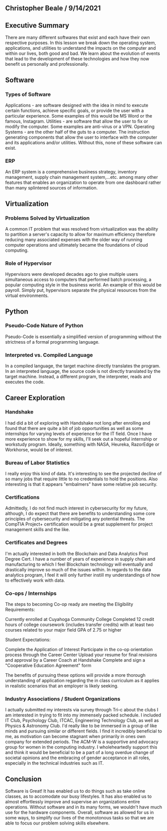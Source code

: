 ## Christopher Beale / 9/14/2021

## Executive Summary 
There are many different softwares that exist and each have their own respective purposes. In this lesson we break down the operating system, applications, and utilities to understand the impacts on the computer and within our lives, both good and bad. We learn about the evolution of events that lead to the development of these technologies and how they now benefit us personally and professionally. 

## Software
### Types of Software
Applications - are software designed with the idea in mind to execute certain functions, achieve specific goals, or provide the user with a particular experience. Some examples of this would be MS Word or the famous, Instagram. 
Utilities - are software that allow the user to fix or modify the computer. Some examples are anti-virus or a VPN.
Operating Systems - are the other half of the guts to a computer. The instruction generating components that allow the user to interface with the computer and its applications and/or utilities. Without this, none of these software can exist.

### ERP
An ERP system is a comprehensive business strategy, inventory management, supply chain management system,...etc. among many other features that enables an organization to operate from one dashboard rather than many splintered sources of information. 

## Virtualization
### Problems Solved by Virtualization
A common IT problem that was resolved from virtualization was the ability to partition a server's capacity to allow for maximum efficiency therefore reducing many associated expenses with the older way of running computer operations and ultimately became the foundations of cloud computing.

### Role of Hypervisor
Hypervisors were developed decades ago to give multiple users simultaneous access to computers that performed batch processing, a popular computing style in the business world. An example of this would be payroll. Simply put, hypervisors separate the physical resources from the virtual environments. 

## Python
### Pseudo-Code Nature of Python
Pseudo-Code is essentially a simplified version of programming without the strictness of a formal programming language. 

### Interpreted vs. Compiled Language
In a compiled language, the target machine directly translates the program. In an interpreted language, the source code is not directly translated by the target machine. Instead, a different program, the interpreter, reads and executes the code. 

## Career Exploration
### Handshake
I had did a bit of exploring with Handshake not long after enrolling and found that there are quite a bit of job opportunities as well as some internships for varying levels of experience for the IT field. Once I have more experience to show for my skills, I'll seek out a hopeful internship or workstudy program. Ideally, something with NASA, Heureka, RazorEdge or Workhorse, would be of interest. 

### Bureau of Labor Statistics
I really enjoy this kind of data. It's interesting to see the projected decline of so many jobs that require little to no credentials to hold the positions. Also interesting is that it appears "embalmers" have some relative job security. 

### Certifications
Admittedly, I do not find much interest in cybersecurity for my future, although, I do expect that there are benefits to understanding some core principles of cybersecurity and mitigating any potential threats. The CompTIA Project+ certification would be a great supplement for project management skills and the like. 

### Certificates and Degrees
I'm actually interested in both the Blockchain and Data Analytics Post Degree Cert. I have a number of years of experience in supply chain and manufacturing to which I feel Blockchain technology will eventually and drastically improve so much of the issues within. In regards to the data analytics program, I feel it will only further instill my understandings of how to effectively work with data. 

### Co-ops / Internships
The steps to becoming Co-op ready are meeting the Eligibility Requirements:

Currently enrolled at Cuyahoga Community College
Completed 12 credit hours of college coursework (includes transfer credits) with at least two courses related to your major field
GPA of 2.75 or higher

Student Expectations:

Complete the Application of Interest
Participate in the co-op orientation process through the Career Center
Upload your resume for final revisions and approval by a Career Coach at Handshake
Complete and sign a "Cooperative Education Agreement" form

The benefits of pursuing these options will provide a more thorough understanding of application regarding the in class curriculum as it applies in realistic scenarios that an employer is likely seeking. 

### Industry Associations / Student Organizations
I actually submitted my interests via survey through Tri-c about the clubs I am interested in trying to fit into my immensely packed schedule. I included IT Club, Psychology Club, ITCAC, Engineering Technology Club, as well as Physics & Astronomy Club. I'd really like to be immersed in a group of like minds and pursuing similar or different fields. I find it incredibly beneficial to me, as motivation can become stagnant when primarily in ones own company for extended periods. The ACM-W is a supportive and advocacy group for women in the computing industry. I wholeheartedly support this and think it would be beneficial to be a part of a long overdue change of societal opinions and the embracing of gender acceptance in all roles, especially in the technical industries such as IT. 

## Conclusion
Software is Great! It has enabled us to do things such as take online classes, as to accomodate our busy lifestyles. It has also enabled us to almost effortlessly improve and supervise an organizations entire operations. Without software and in its many forms, we wouldn't have much use for the hardware components. Overall, software as allowed for us in some ways, to simplify our lives of the monotonous tasks so that we are able to focus our problem solving skills elsewhere.


